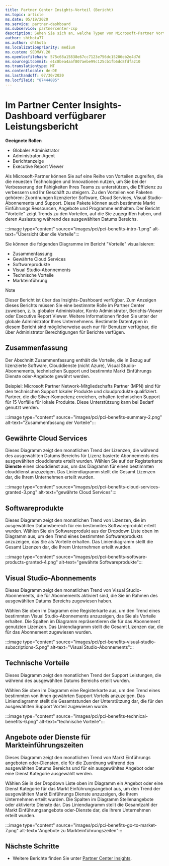 ```yaml
---
title: Partner Center Insights-Vorteil (Bericht)
ms.topic: article
ms.date: 05/19/2020
ms.service: partner-dashboard
ms.subservice: partnercenter-csp
description: Sehen Sie sich an, welche Typen von Microsoft-Partner Vorteilen Sie erhalten haben, um Ihr Unternehmen zu erweitern, die Effizienz zu verbessern und die Fähigkeiten Ihres Teams zu Verb
author: shthota77
ms.author: shthota
ms.localizationpriority: medium
ms.custom: SEOMAY.20
ms.openlocfilehash: 575c68a15838e67cc7123e756dc15206eb2e4d7d
ms.sourcegitcommit: e1c8bea4aaf807aebe99c125cb1fb6dc8fdfa210
ms.translationtype: MT
ms.contentlocale: de-DE
ms.lasthandoff: 07/30/2020
ms.locfileid: "87444885"
---
```

# <a name="benefits-report-available-from-the-partner-center-insights-dashboard"></a>Im Partner Center Insights-Dashboard verfügbarer Leistungsbericht

**Geeignete Rollen**

- Globaler Administrator
- Administrator-Agent
- Berichtanzeige
- Executive Report Viewer

Als Microsoft-Partner können Sie auf eine Reihe von Vorteilen zugreifen, die die neuesten Technologien und Innovationen nutzen, um Sie bei der Verbesserung der Fähigkeiten Ihres Teams zu unterstützen, die Effizienz zu verbessern und Ihr Geschäft zu steigern. Zu den Vorteilen von Paketen gehören: Zuordnungen lizenzierter Software, Cloud Services, Visual Studio-Abonnements und Support. Diese Pakete können auch bestimmte Markt Einführungs Ressourcen, Angebote und Programme enthalten. Der Bericht "Vorteile" zeigt Trends zu den Vorteilen, auf die Sie zugegriffen haben, und deren Auslastung während des ausgewählten Datums Bereichs.

:::image type="content" source="images/pci/pci-benefits-intro-1.png" alt-text="Übersicht über die Vorteile":::

Sie können die folgenden Diagramme im Bericht "Vorteile" visualisieren:

- Zusammenfassung
- Gewährte Cloud Services
- Softwareprodukte
- Visual Studio-Abonnements
- Technische Vorteile
- Markteinführung

 > [!NOTE]
 > Dieser Bericht ist über das Insights-Dashboard verfügbar. Zum Anzeigen dieses Berichts müssen Sie eine bestimmte Rolle im Partner Center zuweisen, z. b. globaler Administrator, Konto Administrator, Berichts-Viewer oder Executive Report Viewer. Weitere Informationen finden Sie unter der globale Administrator Ihres Unternehmens. Bestimmte Datentypen in diesem Bericht sind möglicherweise auch nur für Benutzer verfügbar, die über Administrator Berechtigungen für Berichte verfügen.

## <a name="summary"></a>Zusammenfassung

Der Abschnitt Zusammenfassung enthält die Vorteile, die in Bezug auf lizenzierte Software, Clouddienste (nicht Azure), Visual Studio-Abonnements, technischen Support und bestimmte Markt Einführungs Dienste oder-Angebote gewährt werden.

Beispiel: Microsoft Partner Network-Mitgliedschafts Partner (MPN) sind für den technischen Support lokaler Produkte und cloudprodukte qualifiziert. Partner, die die Silver-Kompetenz erreichen, erhalten technischen Support für 15 Vorfälle für lokale Produkte. Diese Unterstützung kann bei Bedarf genutzt werden. 

:::image type="content" source="images/pci/pci-benefits-summary-2.png" alt-text="Zusammenfassung der Vorteile":::

## <a name="cloud-services-granted"></a>Gewährte Cloud Services

Dieses Diagramm zeigt den monatlichen Trend der Lizenzen, die während des ausgewählten Datums Bereichs für Lizenz basierte Abonnements des ausgewählten clouddiensts erteilt wurden.
Wählen Sie auf der Registerkarte **Dienste** einen clouddienst aus, um das Diagramm für einen bestimmten clouddienst anzuzeigen. Das Liniendiagramm stellt die Gesamt Lizenzen dar, die Ihrem Unternehmen erteilt wurden.

:::image type="content" source="images/pci/pci-benefits-cloud-services-granted-3.png" alt-text="gewährte Cloud Services":::

## <a name="software-products"></a>Softwareprodukte

Dieses Diagramm zeigt den monatlichen Trend von Lizenzen, die im ausgewählten Datumsbereich für ein bestimmtes Softwareprodukt erteilt wurden. Wählen Sie ein Softwareprodukt aus der Dropdown Liste oben im Diagramm aus, um den Trend eines bestimmten Softwareprodukts anzuzeigen, das Sie als Vorteile erhalten. Das Liniendiagramm stellt die Gesamt Lizenzen dar, die Ihrem Unternehmen erteilt wurden.

:::image type="content" source="images/pci/pci-benefits-software-products-granted-4.png" alt-text="gewährte Softwareprodukte":::

## <a name="visual-studio-subscriptions"></a>Visual Studio-Abonnements

Dieses Diagramm zeigt den monatlichen Trend von Visual Studio-Abonnements, die für Abonnements aktiviert sind, die Sie im Rahmen des ausgewählten Datums Bereichs zugewiesen haben.

Wählen Sie oben im Diagramm eine Registerkarte aus, um den Trend eines bestimmten Visual Studio-Abonnements anzuzeigen, das Sie als Vorteile erhalten. Die Spalten im Diagramm repräsentieren die für das Abonnement genutzten Lizenzen. Das Liniendiagramm stellt die Gesamt Lizenzen dar, die für das Abonnement zugewiesen wurden.

:::image type="content" source="images/pci/pci-benefits-visual-studio-subscriptions-5.png" alt-text="Visual Studio-Abonnements":::

## <a name="technical-benefits"></a>Technische Vorteile

Dieses Diagramm zeigt den monatlichen Trend der Support Leistungen, die während des ausgewählten Datums Bereichs erteilt wurden.

Wählen Sie oben im Diagramm eine Registerkarte aus, um den Trend eines bestimmten von ihnen gewährten Support Vorteils anzuzeigen. Das Liniendiagramm stellt die Gesamtstunden der Unterstützung dar, die für den ausgewählten Support Vorteil zugewiesen wurde.

:::image type="content" source="images/pci/pci-benefits-technical-benefits-6.png" alt-text="technische Vorteile":::

## <a name="go-to-market-offers-or-services"></a>Angebote oder Dienste für Markteinführungszeiten

Dieses Diagramm zeigt den monatlichen Trend von Markt Einführungs angeboten oder-Diensten, die für die Zuordnung während des ausgewählten Datums Bereichs und für ein ausgewähltes Angebot oder eine Dienst Kategorie ausgewählt werden.

Wählen Sie in der Dropdown Liste oben im Diagramm ein Angebot oder eine Dienst Kategorie für das Markt Einführungsangebot aus, um den Trend der ausgewählten Markt Einführungs Dienste anzuzeigen, die Ihrem Unternehmen erteilt wurden. Die Spalten im Diagramm Stellenangebote oder aktivierte Dienste dar. Das Liniendiagramm stellt die Gesamtzahl der Markt Einführungsangebote oder-Dienste dar, die Ihrem Unternehmen erteilt wurden.

:::image type="content" source="images/pci/pci-benefits-go-to-market-7.png" alt-text="Angebote zu Markteinführungszeiten":::

## <a name="next-steps"></a>Nächste Schritte

- Weitere Berichte finden Sie unter [Partner Center Insights](partner-center-insights.md).
